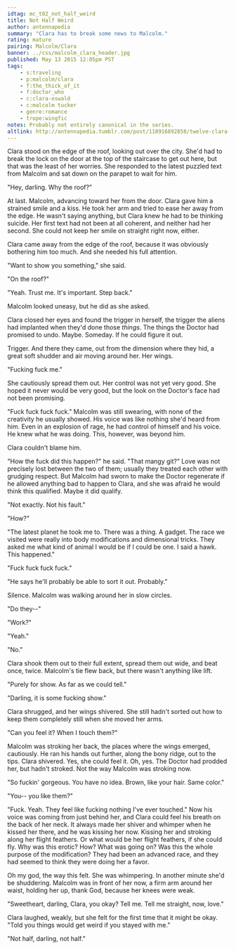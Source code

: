 ```yaml
---
idtag: mc_t02_not_half_weird
title: Not Half Weird
author: antennapedia
summary: "Clara has to break some news to Malcolm."
rating: mature
pairing: Malcolm/Clara
banner: ../css/malcolm_clara_header.jpg
published: May 13 2015 12:05pm PST
tags:
    - s:traveling
    - p:malcolm/clara
    - f:the_thick_of_it
    - f:doctor_who
    - c:clara-oswald
    - c:malcolm tucker
    - genre:romance
    - trope:wingfic
notes: Probably not entirely canonical in the series.
altlink: http://antennapedia.tumblr.com/post/118916892858/twelve-clara-or-malcolm-clara-im-going-to-need
---
```

Clara stood on the edge of the roof, looking out over the city. She'd had to break the lock on the door at the top of the staircase to get out here, but that was the least of her worries. She responded to the latest puzzled text from Malcolm and sat down on the parapet to wait for him.

"Hey, darling. Why the roof?"

At last. Malcolm, advancing toward her from the door. Clara gave him a strained smile and a kiss. He took her arm and tried to ease her away from the edge. He wasn't saying anything, but Clara knew he had to be thinking suicide. Her first text had not been at all coherent, and neither had her second. She could not keep her smile on straight right now, either.

Clara came away from the edge of the roof, because it was obviously bothering him too much. And she needed his full attention.

"Want to show you something," she said.

"On the roof?"

"Yeah. Trust me. It's important. Step back."

Malcolm looked uneasy, but he did as she asked.

Clara closed her eyes and found the trigger in herself, the trigger the aliens had implanted when they'd done those *things*. The things the Doctor had promised to undo. Maybe. Someday. If he could figure it out.

Trigger. And there they came, out from the dimension where they hid, a great soft shudder and air moving around her. Her wings.

"Fucking fuck me."

She cautiously spread them out. Her control was not yet very good. She hoped it never would be very good, but the look on the Doctor's face had not been promising.

"Fuck fuck fuck fuck." Malcolm was still swearing, with none of the creativity he usually showed. His voice was like nothing she'd heard from him. Even in an explosion of rage, he had control of himself and his voice. He knew what he was doing. This, however, was beyond him.

Clara couldn't blame him.

"How the fuck did this happen?" he said. "That mangy git?" Love was not precisely lost between the two of them; usually they treated each other with grudging respect. But Malcolm had sworn to make the Doctor regenerate if he allowed anything bad to happen to Clara, and she was afraid he would think this qualified. Maybe it did qualify.

"Not exactly. Not his fault."

"How?"

"The latest planet he took me to. There was a thing. A gadget. The race we visited were really into body modifications and dimensional tricks. They asked me what kind of animal I would be if I could be one. I said a hawk. This happened."

"Fuck fuck fuck fuck."

"He says he'll probably be able to sort it out. Probably."

Silence. Malcolm was walking around her in slow circles.

"Do they--"

"Work?"

"Yeah."

"No."

Clara shook them out to their full extent, spread them out wide, and beat once, twice. Malcolm's tie flew back, but there wasn't anything like lift.

"Purely for show. As far as we could tell."

"Darling, it is some fucking show."

Clara shrugged, and her wings shivered. She still hadn't sorted out how to keep them completely still when she moved her arms.

"Can you feel it? When I touch them?"

Malcolm was stroking her back, the places where the wings emerged, cautiously. He ran his hands out further, along the bony ridge, out to the tips. Clara shivered. Yes, she could feel it. Oh, yes. The Doctor had prodded her, but hadn't stroked. Not the way Malcolm was stroking now.

"So fuckin' gorgeous. You have no idea. Brown, like your hair. Same color."

"You-- you like them?"

"Fuck. Yeah. They feel like fucking nothing I've ever touched." Now his voice was coming from just behind her, and Clara could feel his breath on the back of her neck. It always made her shiver and whimper when he kissed her there, and he was kissing her now. Kissing her and stroking along her flight feathers. Or what would be her flight feathers, if she could fly. Why was this erotic? How? What was going on? Was this the whole purpose of the modification? They had been an advanced race, and they had seemed to think they were doing her a favor.

Oh my god, the way this felt. She was whimpering. In another minute she'd be shuddering. Malcolm was in front of her now, a firm arm around her waist, holding her up, thank God, because her knees were weak.

"Sweetheart, darling, Clara, you okay? Tell me. Tell me straight, now, love."

Clara laughed, weakly, but she felt for the first time that it might be okay. "Told you things would get weird if you stayed with me."

"Not half, darling, not half."
